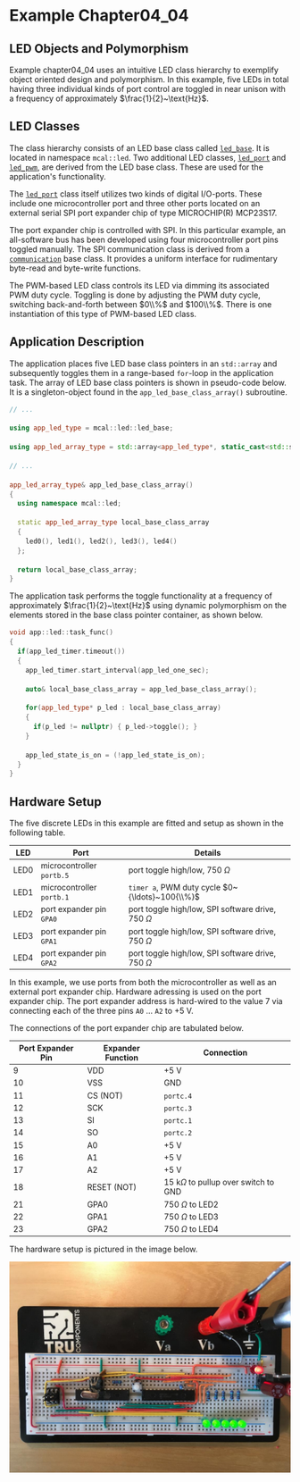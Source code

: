 ﻿# Example Chapter04_04
## LED Objects and Polymorphism

Example chapter04_04 uses an intuitive LED class hierarchy
to exemplify object oriented design and polymorphism.
In this example, five LEDs in total having three individual kinds
of port control are toggled in near unison with a frequency
of approximately $\frac{1}{2}~\text{Hz}$.

## LED Classes

The class hierarchy consists of an LED base class called
[`led_base`](https://github.com/ckormanyos/real-time-cpp/blob/master/examples/chapter04_04/src/mcal_led/mcal_led_base.h#L15).
It is located in namespace `mcal::led`. Two additional LED classes,
[`led_port`](https://github.com/ckormanyos/real-time-cpp/blob/master/examples/chapter04_04/src/mcal_led/mcal_led_port.h#L17)
and
[`led_pwm`](https://github.com/ckormanyos/real-time-cpp/blob/master/examples/chapter04_04/src/mcal_led/mcal_led_pwm.h#L16),
are derived from the LED base class.
These are used for the application's functionality.

The
[`led_port`](https://github.com/ckormanyos/real-time-cpp/blob/master/examples/chapter04_04/src/mcal_led/mcal_led_port.h#L17)
class itself utilizes two kinds of digital I/O-ports.
These include one microcontroller port and three other ports
located on an external
serial SPI port expander chip of type MICROCHIP(R) MCP23S17.

The port expander chip is controlled with SPI.
In this particular example, an all-software bus has been
developed using four microcontroller port pins toggled
manually. The SPI communication class
is derived from a
[`communication`](https://github.com/ckormanyos/real-time-cpp/blob/master/examples/chapter04_04/src/util/utility/util_communication.h#L20)
base class. It provides a uniform interface
for rudimentary byte-read and byte-write functions.

The PWM-based LED class controls its LED via dimming
its associated PWM duty cycle. Toggling is done by
adjusting the PWM duty cycle, switching
back-and-forth between $0\\%$ and $100\\%$.
There is one instantiation of this type of PWM-based LED class.

## Application Description

The application places five LED base class pointers in an
`std::array` and subsequently toggles them in a range-based
`for`-loop in the application task.
The array of LED base class pointers is shown in pseudo-code
below. It is a singleton-object found in the `app_led_base_class_array()`
subroutine.

```cpp
// ...

using app_led_type = mcal::led::led_base;

using app_led_array_type = std::array<app_led_type*, static_cast<std::size_t>(UINT8_C(5))>;

// ...

app_led_array_type& app_led_base_class_array()
{
  using namespace mcal::led;

  static app_led_array_type local_base_class_array
  {
    led0(), led1(), led2(), led3(), led4()
  };

  return local_base_class_array;
}
```

The application task performs the toggle functionality
at a frequency of approximately $\frac{1}{2}~\text{Hz}$ using
dynamic polymorphism on the elements stored
in the base class pointer container, as shown below.

```cpp
void app::led::task_func()
{
  if(app_led_timer.timeout())
  {
    app_led_timer.start_interval(app_led_one_sec);

    auto& local_base_class_array = app_led_base_class_array();

    for(app_led_type* p_led : local_base_class_array)
    {
      if(p_led != nullptr) { p_led->toggle(); }
    }

    app_led_state_is_on = (!app_led_state_is_on);
  }
}
```

## Hardware Setup

The five discrete LEDs in this example are fitted and setup
as shown in the following table.

| LED        | Port                        | Details                                                  |
| ---------- | --------------------------- | -------------------------------------------------------- |
| LED0       | microcontroller `portb.5`   | port toggle high/low, $750~\Omega$                       |
| LED1       | microcontroller `portb.1`   | `timer a`, PWM duty cycle $0~{\ldots}~100{\\%}$          |
| LED2       | port expander pin `GPA0`    | port toggle high/low, SPI software drive, $750~\Omega$   |
| LED3       | port expander pin `GPA1`    | port toggle high/low, SPI software drive, $750~\Omega$   |
| LED4       | port expander pin `GPA2`    | port toggle high/low, SPI software drive, $750~\Omega$   |

In this example, we use ports from both the microcontroller as well
as an external port expander chip. Hardware adressing is used
on the port expander chip. The port expander address is
hard-wired to the value 7 via connecting each of the three
pins `A0` ... `A2` to $+{5}~\text{V}$.

The connections of the port expander chip are tabulated below.

| Port Expander Pin | Expander Function | Connection                   |
| ----------------- | ----------------- | ---------------------------- |
|    9              | VDD               | $+{5}~\text{V}$              |
|    10             | VSS               | GND                          |
|    11             | CS (NOT)          | `portc.4`                    |
|    12             | SCK               | `portc.3`                    |
|    13             | SI                | `portc.1`                    |
|    14             | SO                | `portc.2`                    |
|    15             | A0                | $+{5}~\text{V}$              |
|    16             | A1                | $+{5}~\text{V}$              |
|    17             | A2                | $+{5}~\text{V}$              |
|    18             | RESET (NOT)       | $15~\text{k}\Omega$ to pullup over switch to GND |
|    21             | GPA0              | $750~\Omega$ to LED2         |
|    22             | GPA1              | $750~\Omega$ to LED3         |
|    23             | GPA2              | $750~\Omega$ to LED4         |

The hardware setup is pictured in the image below.

![](./images/board4.jpg)
